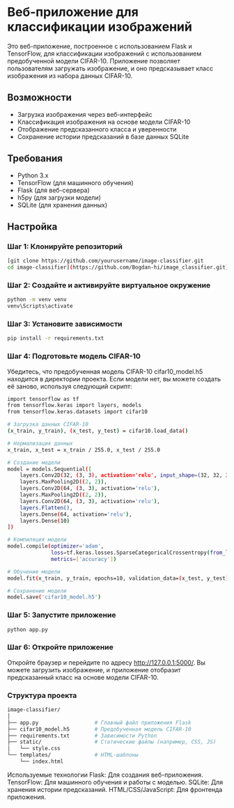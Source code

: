 # Веб-приложение для классификации изображений

Это веб-приложение, построенное с использованием Flask и TensorFlow, для классификации изображений с использованием предобученной модели CIFAR-10. Приложение позволяет пользователям загружать изображение, и оно предсказывает класс изображения из набора данных CIFAR-10.

## Возможности

- Загрузка изображения через веб-интерфейс
- Классификация изображения на основе модели CIFAR-10
- Отображение предсказанного класса и уверенности
- Сохранение истории предсказаний в базе данных SQLite

## Требования

- Python 3.x
- TensorFlow (для машинного обучения)
- Flask (для веб-сервера)
- h5py (для загрузки модели)
- SQLite (для хранения данных)

## Настройка

### Шаг 1: Клонируйте репозиторий

```bash
[git clone https://github.com/yourusername/image-classifier.git
cd image-classifier](https://github.com/Bogdan-hi/image_classifier.git)
```
### Шаг 2: Создайте и активируйте виртуальное окружение
```bash
python -m venv venv
venv\Scripts\activate
```
### Шаг 3: Установите зависимости
```bash
pip install -r requirements.txt
```
### Шаг 4: Подготовьте модель CIFAR-10
Убедитесь, что предобученная модель CIFAR-10 cifar10_model.h5 находится в директории проекта. Если модели нет, вы можете создать её заново, используя следующий скрипт:
```bash
import tensorflow as tf
from tensorflow.keras import layers, models
from tensorflow.keras.datasets import cifar10

# Загрузка данных CIFAR-10
(x_train, y_train), (x_test, y_test) = cifar10.load_data()

# Нормализация данных
x_train, x_test = x_train / 255.0, x_test / 255.0

# Создание модели
model = models.Sequential([
    layers.Conv2D(32, (3, 3), activation='relu', input_shape=(32, 32, 3)),
    layers.MaxPooling2D((2, 2)),
    layers.Conv2D(64, (3, 3), activation='relu'),
    layers.MaxPooling2D((2, 2)),
    layers.Conv2D(64, (3, 3), activation='relu'),
    layers.Flatten(),
    layers.Dense(64, activation='relu'),
    layers.Dense(10)
])

# Компиляция модели
model.compile(optimizer='adam',
              loss=tf.keras.losses.SparseCategoricalCrossentropy(from_logits=True),
              metrics=['accuracy'])

# Обучение модели
model.fit(x_train, y_train, epochs=10, validation_data=(x_test, y_test))

# Сохранение модели
model.save('cifar10_model.h5')
```
### Шаг 5: Запустите приложение
```bash
python app.py
```
### Шаг 6: Откройте приложение
Откройте браузер и перейдите по адресу http://127.0.0.1:5000/. Вы можете загрузить изображение, и приложение отобразит предсказанный класс на основе модели CIFAR-10.
### Структура проекта
```bash
image-classifier/
│
├── app.py                  # Главный файл приложения Flask
├── cifar10_model.h5        # Предобученная модель CIFAR-10
├── requirements.txt        # Зависимости Python
├── static/                 # Статические файлы (например, CSS, JS)
│   └── style.css
└── templates/              # HTML-шаблоны
    └── index.html
```
Используемые технологии
Flask: Для создания веб-приложения.
TensorFlow: Для машинного обучения и работы с моделью.
SQLite: Для хранения истории предсказаний.
HTML/CSS/JavaScript: Для фронтенда приложения.
